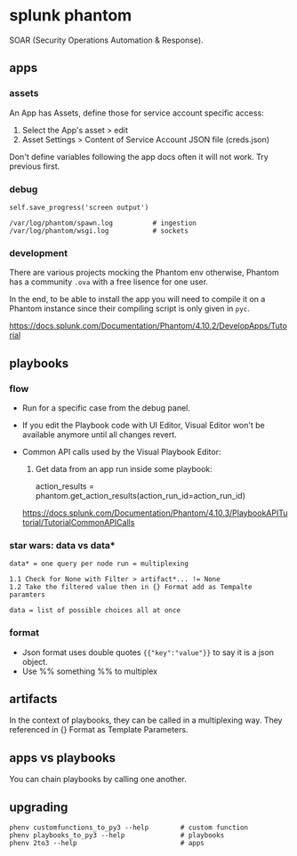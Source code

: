 # splunk phantom

SOAR (Security Operations Automation & Response).

## apps

### assets

An App has Assets, define those for service account specific access:

1. Select the App's asset > edit
2. Asset Settings > Content of Service Account JSON file (creds.json)

Don't define variables following the app docs often it will not work. Try previous first.

### debug

    self.save_progress('screen output')

    /var/log/phantom/spawn.log          # ingestion
    /var/log/phantom/wsgi.log           # sockets

### development

There are various projects mocking the Phantom env otherwise, Phantom has a community ```.ova``` with a free lisence for one user.

In the end, to be able to install the app you will need to compile it on a Phantom instance since their compiling script is only given in ```pyc```.

https://docs.splunk.com/Documentation/Phantom/4.10.2/DevelopApps/Tutorial

## playbooks

### flow

- Run for a specific case from the debug panel.

- If you edit the Playbook code with UI Editor, Visual Editor won't be available anymore until all changes revert.

- Common API calls used by the Visual Playbook Editor:

    1. Get data from an app run inside some playbook:

        action_results = phantom.get_action_results(action_run_id=action_run_id)

    https://docs.splunk.com/Documentation/Phantom/4.10.3/PlaybookAPITutorial/TutorialCommonAPICalls

### star wars: data vs data*

    data* = one query per node run = multiplexing

    1.1 Check for None with Filter > artifact*... != None
    1.2 Take the filtered value then in {} Format add as Tempalte paramters

    data = list of possible choices all at once

### format

- Json format uses double quotes ```{{"key":"value"}}``` to say it is a json object.
- Use %% something %% to multiplex

## artifacts

In the context of playbooks, they can be called in a multiplexing way.
They referenced in {} Format as Template Parameters.

## apps vs playbooks

You can chain playbooks by calling one another.

## upgrading

    phenv customfunctions_to_py3 --help        # custom function
    phenv playbooks_to_py3 --help              # playbooks
    phenv 2to3 --help                          # apps


